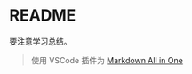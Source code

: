# README

要注意学习总结。

> 使用 VSCode 插件为 [Markdown All in One](https://github.com/yzhang-gh/vscode-markdown)
